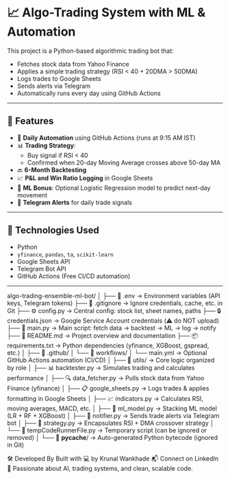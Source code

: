 # 📈 Algo-Trading System with ML & Automation

This project is a Python-based algorithmic trading bot that:
- Fetches stock data from Yahoo Finance
- Applies a simple trading strategy (RSI < 40 + 20DMA > 50DMA)
- Logs trades to Google Sheets
- Sends alerts via Telegram
- Automatically runs every day using GitHub Actions

---

## 🚀 Features

- 🔁 **Daily Automation** using GitHub Actions (runs at 9:15 AM IST)
- 📊 **Trading Strategy**:
  - Buy signal if RSI < 40
  - Confirmed when 20-day Moving Average crosses above 50-day MA
- 🔙 **6-Month Backtesting**
- 📈 **P&L and Win Ratio Logging** in Google Sheets
- 🤖 **ML Bonus**: Optional Logistic Regression model to predict next-day movement
- 📩 **Telegram Alerts** for daily trade signals

---

## 🧰 Technologies Used

- Python
- `yfinance`, `pandas`, `ta`, `scikit-learn`
- Google Sheets API
- Telegram Bot API
- GitHub Actions (Free CI/CD automation)

---

algo-trading-ensemble-ml-bot/
│
├── 📄 .env                         → Environment variables (API keys, Telegram tokens)
├── 📄 .gitignore                   → Ignore credentials, cache, etc. in Git
├── ⚙️ config.py                    → Central config: stock list, sheet names, paths
├── 🔒 credentials.json             → Google Service Account credentials (⚠️ do NOT upload)
├── 🚀 main.py                      → Main script: fetch data → backtest → ML → log → notify
├── 📝 README.md                    → Project overview and documentation
├── 📦 requirements.txt             → Python dependencies (yfinance, XGBoost, gspread, etc.)
│
├── 📁 .github/
│   └── 🔄 workflows/
│       └── main.yml               → Optional GitHub Actions automation (CI/CD)
│
├── 📁 utils/                       → Core logic organized by role
│   ├── 📊 backtester.py           → Simulates trading and calculates performance
│   ├── 🔍 data_fetcher.py         → Pulls stock data from Yahoo Finance (yfinance)
│   ├── 📋 google_sheets.py        → Logs trades & applies formatting in Google Sheets
│   ├── 📈 indicators.py           → Calculates RSI, moving averages, MACD, etc.
│   ├── 🤖 ml_model.py             → Stacking ML model (LR + RF + XGBoost)
│   ├── 📣 notifier.py             → Sends trade alerts via Telegram bot
│   ├── 🧠 strategy.py             → Encapsulates RSI + DMA crossover strategy
│   └── 🧪 tempCodeRunnerFile.py   → Temporary script (can be ignored or removed)
│
└── 📁 __pycache__/                → Auto-generated Python bytecode (ignored in Git)



🛠️ Developed By
Built with 💻 by Krunal Wankhade
📬 Connect on LinkedIn
🚀 Passionate about AI, trading systems, and clean, scalable code.